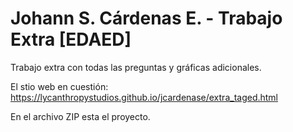 # Johann S. Cárdenas E. - Trabajo Extra [EDAED]
Trabajo extra con todas las preguntas y gráficas adicionales.

El stio web en cuestión:
https://lycanthropystudios.github.io/jcardenase/extra_taged.html

En el archivo ZIP esta el proyecto.
